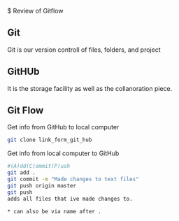 $ Review of Gitflow 

## Git 

Git is our version controll of files, folders, and project

## GitHUb 

It is the storage facility as well as the collanoration piece.

## Git Flow 

Get info from GitHub to local computer

```bash
git clone link_form_git_hub
```

Get info from local computer to GitHub

```bash
#(A)dd(C)ommit(P)ush
git add . 
git commit -m "Made changes to text files"
git push origin master
git push 
adds all files that ive made changes to.

* can also be via name after .
